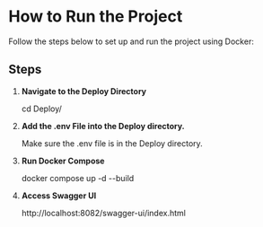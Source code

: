 # How to Run the Project

Follow the steps below to set up and run the project using Docker:

## Steps

1. **Navigate to the Deploy Directory**

   cd Deploy/



2. **Add the .env File into the Deploy directory.**

   Make sure the .env file is in the Deploy directory.



3. **Run Docker Compose**

   docker compose up -d --build



4. **Access Swagger UI**

   http://localhost:8082/swagger-ui/index.html